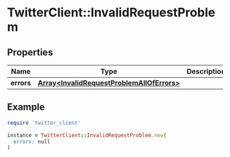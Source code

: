 # TwitterClient::InvalidRequestProblem

## Properties

| Name | Type | Description | Notes |
| ---- | ---- | ----------- | ----- |
| **errors** | [**Array&lt;InvalidRequestProblemAllOfErrors&gt;**](InvalidRequestProblemAllOfErrors.md) |  | [optional] |

## Example

```ruby
require 'twitter_client'

instance = TwitterClient::InvalidRequestProblem.new(
  errors: null
)
```

